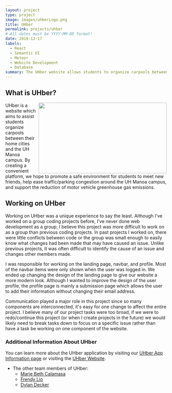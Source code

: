 ```yaml
---
layout: project
type: project
image: images/uhberLogo.png
title: UHber
permalink: projects/uhber
# All dates must be YYYY-MM-DD format!
date: 2019-12-17
labels:
  - React
  - Semantic UI
  - Meteor
  - Website Development
  - Database
summary: The UHber website allows students to organize carpools between a chosen city and the UH Manoa Campus
---
```

## What is UHber?
<img class="ui image" align="right" src="../images/new-landing2.PNG" height="220px" width="400px">

UHber is a website which aims to assist students organize carpools between their home cities and the UH Manoa campus. By creating a convenient platform, we hope to promote a safe environment for students to meet new friends, help ease traffic/parking congestion around the UH Manoa campus, and support the reduction of motor vehicle greenhouse gas emissions.

## Working on UHber
Working on UHber was a unique experience to say the least. Although I've worked on a group coding projects before, I've never done web development as a group; I believe this project was more difficult to work on as a group than previous coding projects. In past projects I worked on, there were little conflicts between code or the group was small enough to easily know what changes had been made that may have caused an issue. Unlike previous projects, it was often difficult to identify the cause of an issue and changes other members made.

I was responsible for working on the landing page, navbar, and profile. Most of the navbar items were only shown when the user was logged in. We ended up changing the design of the landing page to give our website a more modern look. Although I wanted to improve the design of the user profile, the profile page is mainly a submission page which allows the user to add their information without changing their email address.

Communication played a major role in this project since so many components are interconnected, it's easy for one change to affect the entire project. I believe many of our project tasks were too broad, if we were to redo/continue this project (or when I create projects in the future) we would likely need to break tasks down to focus on a specific issue rather than have a task be working on one component of the website.

### Additional Information About UHber

You can learn more about the UHber application by visiting our [UHber App Information page](https://uhber.github.io/) or visiting the [UHber Website](http://uhber.meteorapp.com/).
* The other team members of UHber:
  - [Marie Beth Calamasa](https://mcalamasa.github.io/)
  - [Frendy Lio](https://frendylio.github.io/)
  - [Dylan Decker](https://dylandecker.github.io/)


